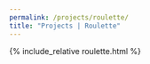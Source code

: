 ```yaml
---
permalink: /projects/roulette/
title: "Projects | Roulette"
---
```




{% include_relative roulette.html %}
